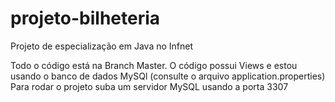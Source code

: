 # projeto-bilheteria
Projeto de especialização em Java no Infnet

Todo o código está na Branch Master.
O código possui Views e estou usando o banco de dados MySQl (consulte o arquivo application.properties)
Para rodar o projeto suba um servidor MySQL usando a porta 3307
